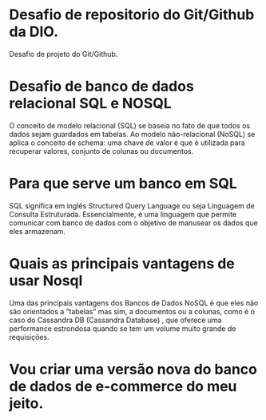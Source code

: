 # Desafio de repositorio do Git/Github da DIO.
Desafio de projeto do Git/Github.
# Desafio de banco de dados relacional SQL e NOSQL
O conceito de modelo relacional (SQL) se baseia no fato de que todos os dados sejam guardados em tabelas. Ao modelo não-relacional (NoSQL) se aplica o conceito de schema: uma chave de valor é que é utilizada para recuperar valores, conjunto de colunas ou documentos.
# Para que serve um banco em SQL
SQL significa em inglês Structured Query Language ou seja Linguagem de Consulta Estruturada. Essencialmente, é uma linguagem que permite comunicar com banco de dados com o objetivo de manusear os dados que eles armazenam.
# Quais as principais vantagens de usar Nosql
Uma das principais vantagens dos Bancos de Dados NoSQL é que eles não são orientados a “tabelas” mas sim, a documentos ou a colunas, como é o caso do Cassandra DB (Cassandra Database) , que oferece uma performance estrondosa quando se tem um volume muito grande de requisições.
#  Vou criar uma versão nova do banco de dados de e-commerce do meu jeito.
